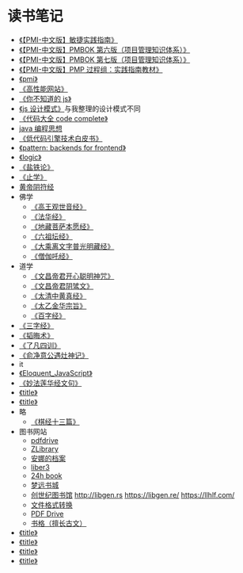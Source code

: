 # 读书笔记

- [《【PMI-中文版】敏捷实践指南》](/books/pmp-cn-jiaocaidabao-4/【PMI-中文版】敏捷实践指南.pdf)
- [《【PMI-中文版】PMBOK 第六版（项目管理知识体系）》](/books/pmp-cn-jiaocaidabao-4/【PMI-中文版】PMBOK第六版（项目管理知识体系）.pdf)
- [《【PMI-中文版】PMBOK 第七版（项目管理知识体系）》](/books/pmp-cn-jiaocaidabao-4/【PMI-中文版】PMBOK第七版（项目管理知识体系）.pdf)
- [《【PMI-中文版】PMP 过程组：实践指南教材》](/books/pmp-cn-jiaocaidabao-4/【PMI-中文版】PMP过程组：实践指南教材.pdf)
- [《pmi》](/books/pmi.html)
- [《高性能网站》](/books/highPerformanceWeb.html)
- [《你不知道的 js》](/books/youDontKnowJs.html)
- [《js 设计模式》](/books/javascript-partterns.html)与我整理的设计模式不同
- [《代码大全 code complete》](/books/codeComplete/index.html)
- [java 编程思想](/books/title.html)
- [《低代码引擎技术白皮书》](/books/lcEbook.html)
- [《pattern: backends for frontend》](/books/bff.html)
- [《logic》](/books/logic.html)
- [《盐铁论》](/books/title.html)
- [《止学》](/books/zhixue.html)
- [黄帝阴符经](/books/huangdiyinfujing.html)
- 佛学
  - [《高王观世音经》](/books/title.html)
  - [《法华经》](/books/faHuaJing.html)
  - [《地藏菩萨本愿经》](/books/dizangpusabenyuanjing.html)
  - [《六祖坛经》](https://www.drbachinese.org/online_reading/sutra_explanation/SixthPat/sixthpatSutra.htm)
  - [《大乘离文字普光明藏经》](https://zh.wikisource.org/zh-hans/%E5%A4%A7%E4%B9%98%E9%9B%A2%E6%96%87%E5%AD%97%E6%99%AE%E5%85%89%E6%98%8E%E8%97%8F%E7%B6%93)
  - [《僧伽吒经》](https://www.gushiwen.cn/guwen/book_94d99dce64d8.aspx)
- 道学
  - [《文昌帝君开心聪明神咒》](/books/wenchangdijunkaixincongmingshenzou.html)
  - [《文昌帝君阴骘文》](/books/wenchangdijunyinzhiwen.html)
  - [《太清中黄真经》](/books/taiqingzhonghuangzhenjing.html)
  - [《太乙金华宗旨》](/books/taiyijinhuazongzhi.html)
  - [《百字经》](/books/baizijing.html)
- [《三字经》](/books/sanZiJin.html)
- [《韬晦术》](/books/taoHuiShu.html)
- [《了凡四训》](/books/liaofansixun.html)
- [《俞净意公遇灶神记》](/books/yujingyigongyuzaoshenji.html)
- it
- [《Eloquent_JavaScript》](/books/Eloquent_JavaScript.pdf)
- [《妙法莲华经文句》](/books/title.html)
- [《title》](/books/title.html)
- [《title》](/books/title.html)
- 略
  - [《棋经十三篇》](/books/qijingshisanpian.html)
- 图书网站
  - [pdfdrive](https://www.pdfdrive.com/)
  - [ZLibrary](https://z-library.sk)
  - [安娜的档案](https://zh.annas-archive.org/)
  - [liber3](https://zlibrary.eth.limo/)
  - [24h book](https://24hbook.daohangxie.com)
  - [梦远书城](https://www.guxuo.com/)
  - [创世纪图书馆](http://libgen.is) http://libgen.rs https://libgen.re/ https://llhlf.com/
  - [文件格式转换](https://convertio.co/zh/)
  - [PDF Drive](https://www.pdfdrive.com/)
  - [书格（擅长古文）](https://www.shuge.org/)
- [《title》](/books/title.html)
- [《title》](/books/title.html)
- [《title》](/books/title.html)
- [《title》](/books/title.html)
